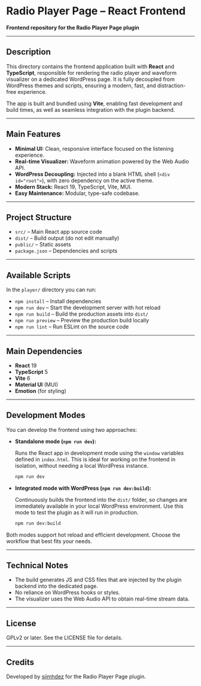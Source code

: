 # Radio Player Page – React Frontend

**Frontend repository for the Radio Player Page plugin**

---

## Description

This directory contains the frontend application built with **React** and **TypeScript**, responsible for rendering the radio player and waveform visualizer on a dedicated WordPress page. It is fully decoupled from WordPress themes and scripts, ensuring a modern, fast, and distraction-free experience.

The app is built and bundled using **Vite**, enabling fast development and build times, as well as seamless integration with the plugin backend.

---

## Main Features

- **Minimal UI:** Clean, responsive interface focused on the listening experience.
- **Real-time Visualizer:** Waveform animation powered by the Web Audio API.
- **WordPress Decoupling:** Injected into a blank HTML shell (`<div id="root">`), with zero dependency on the active theme.
- **Modern Stack:** React 19, TypeScript, Vite, MUI.
- **Easy Maintenance:** Modular, type-safe codebase.

---

## Project Structure

- `src/` – Main React app source code
- `dist/` – Build output (do not edit manually)
- `public/` – Static assets
- `package.json` – Dependencies and scripts

---

## Available Scripts

In the `player/` directory you can run:

- `npm install` – Install dependencies
- `npm run dev` – Start the development server with hot reload
- `npm run build` – Build the production assets into `dist/`
- `npm run preview` – Preview the production build locally
- `npm run lint` – Run ESLint on the source code

---

## Main Dependencies

- **React** 19
- **TypeScript** 5
- **Vite** 6
- **Material UI** (MUI)
- **Emotion** (for styling)

---

## Development Modes

You can develop the frontend using two approaches:

- **Standalone mode (`npm run dev`):**

  Runs the React app in development mode using the `window` variables defined in `index.html`. This is ideal for working on the frontend in isolation, without needing a local WordPress instance.

  ```bash
  npm run dev
  ```

- **Integrated mode with WordPress (`npm run dev:build`):**

  Continuously builds the frontend into the `dist/` folder, so changes are immediately available in your local WordPress environment. Use this mode to test the plugin as it will run in production.

  ```bash
  npm run dev:build
  ```

Both modes support hot reload and efficient development. Choose the workflow that best fits your needs.

---

## Technical Notes

- The build generates JS and CSS files that are injected by the plugin backend into the dedicated page.
- No reliance on WordPress hooks or styles.
- The visualizer uses the Web Audio API to obtain real-time stream data.

---

## License

GPLv2 or later. See the LICENSE file for details.

---

## Credits

Developed by [sjimhdez](https://github.com/sjimhdez) for the Radio Player Page plugin.
